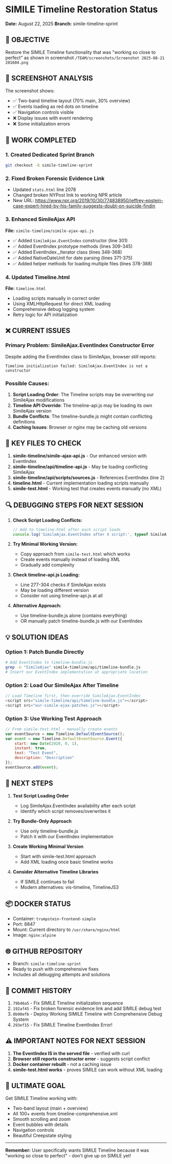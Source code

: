 # SIMILE Timeline Restoration Status
**Date:** August 22, 2025
**Branch:** simile-timeline-sprint

## 🎯 OBJECTIVE
Restore the SIMILE Timeline functionality that was "working so close to perfect" as shown in screenshot `/TEAM/screenshots/Screenshot 2025-08-21 201604.png`

## 📸 SCREENSHOT ANALYSIS
The screenshot shows:
- ✅ Two-band timeline layout (70% main, 30% overview)
- ✅ Events loading as red dots on timeline
- ✅ Navigation controls visible
- ❌ Display issues with event rendering
- ❌ Some initialization errors

## 🔧 WORK COMPLETED

### 1. Created Dedicated Sprint Branch
```bash
git checkout -b simile-timeline-sprint
```

### 2. Fixed Broken Forensic Evidence Link
- Updated `stats.html` line 2078
- Changed broken NYPost link to working NPR article
- New URL: https://www.npr.org/2019/10/30/774838950/jeffrey-epstein-case-expert-hired-by-his-family-suggests-doubt-on-suicide-findin

### 3. Enhanced SimileAjax API
**File:** `simile-timeline/simile-ajax-api.js`
- ✅ Added `SimileAjax.EventIndex` constructor (line 301)
- ✅ Added EventIndex prototype methods (lines 309-345)
- ✅ Added EventIndex._Iterator class (lines 348-368)
- ✅ Added NativeDateUnit for date parsing (lines 371-375)
- ✅ Added helper methods for loading multiple files (lines 378-388)

### 4. Updated Timeline.html
**File:** `timeline.html`
- Loading scripts manually in correct order
- Using XMLHttpRequest for direct XML loading
- Comprehensive debug logging system
- Retry logic for API initialization

## ❌ CURRENT ISSUES

### Primary Problem: SimileAjax.EventIndex Constructor Error
Despite adding the EventIndex class to SimileAjax, browser still reports:
```
Timeline initialization failed: SimileAjax.EventIndex is not a constructor
```

### Possible Causes:
1. **Script Loading Order**: The Timeline scripts may be overwriting our SimileAjax modifications
2. **Timeline API Override**: The timeline-api.js may be loading its own SimileAjax version
3. **Bundle Conflicts**: The timeline-bundle.js might contain conflicting definitions
4. **Caching Issues**: Browser or nginx may be caching old versions

## 📂 KEY FILES TO CHECK

1. **simile-timeline/simile-ajax-api.js** - Our enhanced version with EventIndex
2. **simile-timeline/api/timeline-api.js** - May be loading conflicting SimileAjax
3. **simile-timeline/api/scripts/sources.js** - References EventIndex (line 2)
4. **timeline.html** - Current implementation loading scripts manually
5. **simile-test.html** - Working test that creates events manually (no XML)

## 🔍 DEBUGGING STEPS FOR NEXT SESSION

1. **Check Script Loading Conflicts:**
   ```javascript
   // Add to timeline.html after each script loads
   console.log('SimileAjax.EventIndex after X script:', typeof SimileAjax.EventIndex);
   ```

2. **Try Minimal Working Version:**
   - Copy approach from `simile-test.html` which works
   - Create events manually instead of loading XML
   - Gradually add complexity

3. **Check timeline-api.js Loading:**
   - Line 277-304 checks if SimileAjax exists
   - May be loading different version
   - Consider not using timeline-api.js at all

4. **Alternative Approach:**
   - Use timeline-bundle.js alone (contains everything)
   - OR manually patch timeline-bundle.js with our EventIndex

## 💡 SOLUTION IDEAS

### Option 1: Patch Bundle Directly
```bash
# Add EventIndex to timeline-bundle.js
grep -n "SimileAjax" simile-timeline/api/timeline-bundle.js
# Insert our EventIndex implementation at appropriate location
```

### Option 2: Load Our SimileAjax After Timeline
```javascript
// Load Timeline first, then override SimileAjax.EventIndex
<script src="simile-timeline/api/timeline-bundle.js"></script>
<script src="our-simile-ajax-patches.js"></script>
```

### Option 3: Use Working Test Approach
```javascript
// From simile-test.html - manually create events
var eventSource = new Timeline.DefaultEventSource();
var event = new Timeline.DefaultEventSource.Event({
    start: new Date(2020, 0, 1),
    instant: true,
    text: "Test Event",
    description: "Description"
});
eventSource.add(event);
```

## 🚀 NEXT STEPS

1. **Test Script Loading Order**
   - Log SimileAjax.EventIndex availability after each script
   - Identify which script removes/overwrites it

2. **Try Bundle-Only Approach**
   - Use only timeline-bundle.js
   - Patch it with our EventIndex implementation

3. **Create Working Minimal Version**
   - Start with simile-test.html approach
   - Add XML loading once basic timeline works

4. **Consider Alternative Timeline Libraries**
   - If SIMILE continues to fail
   - Modern alternatives: vis-timeline, TimelineJS3

## 📦 DOCKER STATUS
- Container: `trumpstein-frontend-simple`
- Port: 8847
- Mount: Current directory to `/usr/share/nginx/html`
- Image: `nginx:alpine`

## 🌐 GITHUB REPOSITORY
- Branch: `simile-timeline-sprint`
- Ready to push with comprehensive fixes
- Includes all debugging attempts and solutions

## 📝 COMMIT HISTORY
1. `79b46a5` - Fix SIMILE Timeline initialization sequence
2. `192af45` - Fix broken forensic evidence link and add SIMILE debug test  
3. `0b90efb` - Deploy Working SIMILE Timeline with Comprehensive Debug System
4. `293ef15` - Fix SIMILE Timeline EventIndex Error!

## ⚠️ IMPORTANT NOTES FOR NEXT SESSION

1. **The EventIndex IS in the served file** - verified with curl
2. **Browser still reports constructor error** - suggests script conflict
3. **Docker container rebuilt** - not a caching issue
4. **simile-test.html works** - proves SIMILE can work without XML loading

## 🎯 ULTIMATE GOAL
Get SIMILE Timeline working with:
- Two-band layout (main + overview)
- All 100+ events from timeline-comprehensive.xml
- Smooth scrolling and zoom
- Event bubbles with details
- Navigation controls
- Beautiful Creepstate styling

---
**Remember:** User specifically wants SIMILE Timeline because it was "working so close to perfect" - don't give up on SIMILE yet!